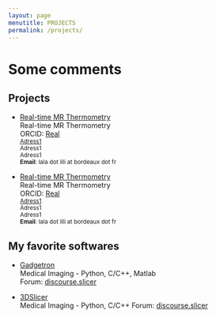 ```yaml
---
layout: page
menutitle: PROJECTS
permalink: /projects/
---
```


# Some comments



## Projects

* [Real-time MR Thermometry]( )  
  Real-time MR Thermometry   
  ORCID: [Real ]( time)  
  <small>
  [  Adress1]( Adress1)  
  Adress1  
  Adress1  
  **Email**: lala  dot lili  at bordeaux dot fr
  </small>

* [Real-time MR Thermometry]( )  
  Real-time MR Thermometry  
  ORCID: [Real ]( time)  
  <small>
  [  Adress1]( Adress1)  
  Adress1  
  Adress1  
  **Email**: lala  dot lili  at bordeaux dot fr
  </small>

  
## My favorite softwares

* [Gadgetron](http://gadgetron.github.io/)  
  Medical Imaging - Python, C/C++, Matlab  
  Forum: [discourse.slicer](discourse.slicer)

* [3DSlicer](https://www.slicer.org/)  
  Medical Imaging - Python, C/C++
  Forum: [discourse.slicer](https://discourse.slicer.org/)


